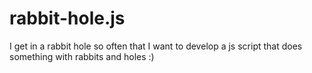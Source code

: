# rabbit-hole.js

I get in a rabbit hole so often that I want to develop a js script that does something with rabbits and holes :)
